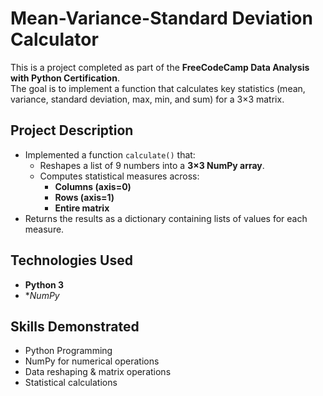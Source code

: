 # Mean-Variance-Standard Deviation Calculator

This is a project completed as part of the **FreeCodeCamp Data Analysis with Python Certification**.  
The goal is to implement a function that calculates key statistics (mean, variance, standard deviation, max, min, and sum) for a 3×3 matrix.

## Project Description
- Implemented a function `calculate()` that:
  - Reshapes a list of 9 numbers into a **3×3 NumPy array**.
  - Computes statistical measures across:
    - **Columns (axis=0)**  
    - **Rows (axis=1)**  
    - **Entire matrix**  
- Returns the results as a dictionary containing lists of values for each measure.
  
## Technologies Used
- **Python 3**
- **NumPy*

## Skills Demonstrated
- Python Programming
- NumPy for numerical operations
- Data reshaping & matrix operations
- Statistical calculations
